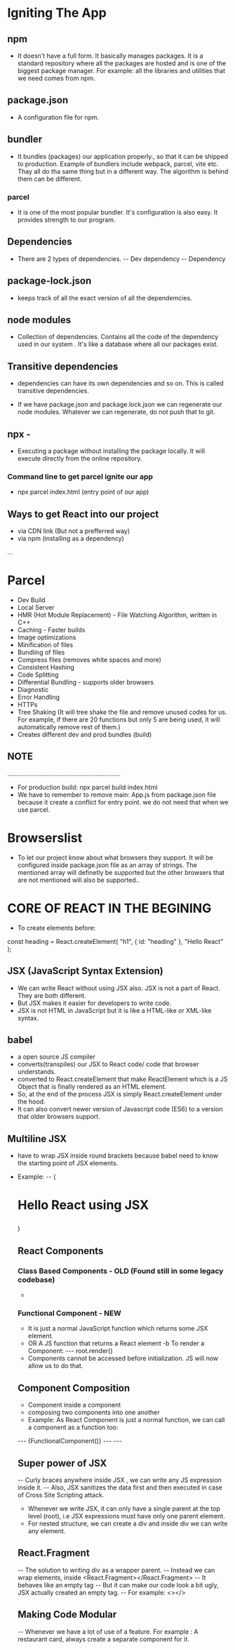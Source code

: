 # Igniting The App

## npm

- It doesn't have a full form. It basically manages packages. It is a standard repository where all the packages are hosted and is one of the biggest package manager. For example: all the libraries and utilities that we need comes from npm.

## package.json

- A configuration file for npm.

## bundler

- It bundles (packages) our application properly., so that it can be shipped to production. Example of bundlers include webpack, parcel, vite etc. Thay all do tha same thing but in a different way. The algorithm is behind them can be different.

### parcel

- It is one of the most popular bundler. It's configuration is also easy. It provides strength to our program.

## Dependencies

- There are 2 types of dependencies.
  -- Dev dependency
  -- Dependency

## package-lock.json

- keeps track of all the exact version of all the dependemcies.

## node modules

- Collection of dependencies. Contains all the code of the dependency used in our system . It's like a database where all our packages exist.

## Transitive dependencies

- dependencies can have its own dependencies and so on. This is called transitive dependencies.

- If we have package.json and package.lock.json we can regenerate our node modules. Whatever we can regenerate, do not push that to git.

## npx -

- Executing a package without installing the package locally. It will execute directly from the online repository.

### Command line to get parcel ignite our app

- npx parcel index.html (entry point of our app)

## Ways to get React into our project

- via CDN link (But not a prefferred way)
- via npm (installing as a dependency)

...

# Parcel

- Dev Build
- Local Server
- HMR (Hot Module Replacement) - File Watching Algorithm, written in C++
- Caching - Faster builds
- Image optimizations
- Minification of files
- Bundling of files
- Compress files (removes white spaces and more)
- Consistent Hashing
- Code Splitting
- Differential Bundling - supports older browsers
- Diagnostic
- Error Handling
- HTTPs
- Tree Shaking (It will tree shake the file and remove unused codes for us. For example, if there are 20 functions but only 5 are being used, it will automatically remove rest of them.)
- Creates different dev and prod bundles (build)

## NOTE

................................................................

- For production build: npx parcel build index.html
- We have to remember to remove main: App.js from package.json file because it create a conflict for entry point. we do not need that when we use parcel.

# Browserslist

- To let our project know about what browsers they support. It will be configured inside package.json file as an array of strings. The mentioned array will definetly be supported but the other browsers that are not mentioned will also be supported..

# CORE OF REACT IN THE BEGINING

- To create elements before:

const heading = React.createElement(
"h1",
{ id: "heading" },
"Hello React"
);

## JSX (JavaScript Syntax Extension)

- We can write React without using JSX also. JSX is not a part of React. They are both different.
- But JSX makes it easier for developers to write code.
- JSX is not HTML in JavaScript but it is like a HTML-like or XML-like syntax.

## babel

- a open source JS compiler
- converts(transpiles) our JSX to React code/ code that browser understands.
- converted to React.createElement that make ReactElement which is a JS Object that is finally rendered as an HTML element.
- So, at the end of the process JSX is simply React.createElement under the hood.
- It can also convert newer version of Javascript code (ES6) to a version that older browsers support.

## Multiline JSX

- have to wrap JSX inside round brackets because babel need to know the starting point of JSX elements.
- Example:
  -- (<h1 className="head">
  Hello React using JSX
  </h1>
  )

  ## React Components

  ### Class Based Components - OLD (Found still in some legacy codebase)

  -

  ### Functional Component - NEW

  - It is just a normal JavaScript function which returns some JSX element.
  - OR A JS function that returns a React element
    -b To render a Component:
    --- root.render(<FunctionalComponent />)
  - Components cannot be accessed before initialization. JS will now allow us to do that.

  ## Component Composition

  - Component inside a component
  - composing two components into one another
  - Example: As React Component is just a normal function, we can call a component as a function too:

  --- {FunctionalComponent()}
  --- <FunctionalComponent />
  --- <FunctionalComponent></FunctionalComponent>

  ## Super power of JSX

  -- Curly braces anywhere inside JSX , we can write any JS expression inside it.
  -- Also, JSX sanitizes the data first and then executed in case of Cross Site Scripting attack.

  - Whenever we write JSX, it can only have a single parent at the top level (root), i.e JSX expressions must have only one parent element.
  - For nested structure, we can create a div and inside div we can write any element.

  ## React.Fragment

  -- The solution to writing div as a wrapper parent.
  -- Instead we can wrap elements, inside <React.Fragment></React.Fragment>
  -- It behaves like an empty tag
  -- But it can make our code look a bit ugly, JSX actually created an empty tag.
  -- For example: <></>

  ## Making Code Modular

  -- Whenever we have a lot of use of a feature. For example : A restaurant card, always create a separate component for it.

